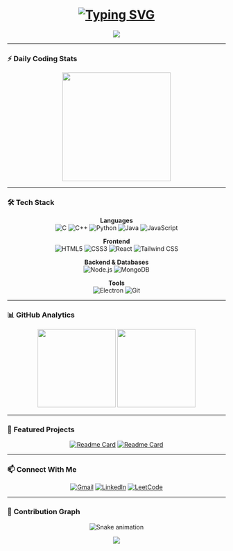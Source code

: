 <h1 align="center">
  <a href="https://git.io/typing-svg">
    <img src="https://readme-typing-svg.demolab.com?font=Fira+Code&weight=600&size=30&duration=4000&pause=1000&color=22D3EE&center=true&vCenter=true&width=600&lines=%F0%9F%91%8B+Hello+World!+I'm+Ajay+Prasath;%F0%9F%9A%80+Full-Stack+Developer;%F0%9F%92%BB+Code+Enthusiast;%F0%9F%A7%A0+Problem+Solver;%E2%9C%A8+From+India" alt="Typing SVG" />
  </a>
</h1>

<div align="center">
  <img src="https://readme-embeds.vercel.app/api?type=wave&color=gradient&height=150&section=header" />
</div>

---

### ⚡ **Daily Coding Stats**
<p align="center">
  <img src="https://github-readme-streak-stats.herokuapp.com?user=ajay20050412&theme=react&border_radius=10&date_format=M%20j%5B%2C%20Y%5D&fire=FF0000&ring=52DD7C&currStreakLabel=52DD7C" height="250"/>
</p>

---

### 🛠️ **Tech Stack**

<div align="center">

**Languages**  
![C](https://img.shields.io/badge/C-00599C?style=flat-square&logo=c&logoColor=white)
![C++](https://img.shields.io/badge/C%2B%2B-00599C?style=flat-square&logo=c%2B%2B&logoColor=white)
![Python](https://img.shields.io/badge/Python-3776AB?style=flat-square&logo=python&logoColor=white)
![Java](https://img.shields.io/badge/Java-ED8B00?style=flat-square&logo=openjdk&logoColor=white)
![JavaScript](https://img.shields.io/badge/JavaScript-F7DF1E?style=flat-square&logo=javascript&logoColor=black)

**Frontend**  
![HTML5](https://img.shields.io/badge/HTML5-E34F26?style=flat-square&logo=html5&logoColor=white)
![CSS3](https://img.shields.io/badge/CSS3-1572B6?style=flat-square&logo=css3&logoColor=white)
![React](https://img.shields.io/badge/React-20232A?style=flat-square&logo=react&logoColor=61DAFB)
![Tailwind CSS](https://img.shields.io/badge/Tailwind_CSS-38B2AC?style=flat-square&logo=tailwind-css&logoColor=white)

**Backend & Databases**  
![Node.js](https://img.shields.io/badge/Node.js-43853D?style=flat-square&logo=node.js&logoColor=white)
![MongoDB](https://img.shields.io/badge/MongoDB-4EA94B?style=flat-square&logo=mongodb&logoColor=white)

**Tools**  
![Electron](https://img.shields.io/badge/Electron-2B2E3A?style=flat-square&logo=electron&logoColor=9FEAF9)
![Git](https://img.shields.io/badge/Git-F05032?style=flat-square&logo=git&logoColor=white)

</div>

---

### 📊 **GitHub Analytics**

<div align="center">
  <img height="180" src="https://github-readme-stats.vercel.app/api?username=ajay20050412&show_icons=true&theme=react&include_all_commits=true&count_private=true&bg_color=0D1117&hide_border=true"/>
  <img height="180" src="https://github-readme-stats.vercel.app/api/top-langs/?username=ajay20050412&layout=compact&theme=react&langs_count=8&bg_color=0D1117&hide_border=true"/>
</div>

---

### 🌟 **Featured Projects**

<div align="center">

[![Readme Card](https://github-readme-stats.vercel.app/api/pin/?username=ajay20050412&repo=REPO_NAME&theme=react)](https://github.com/ajay20050412/REPO_NAME)
[![Readme Card](https://github-readme-stats.vercel.app/api/pin/?username=ajay20050412&repo=REPO_NAME&theme=react)](https://github.com/ajay20050412/REPO_NAME)

</div>

---

### 📫 **Connect With Me**

<div align="center">

[<img src="https://img.shields.io/badge/Gmail-D14836?style=for-the-badge&logo=gmail&logoColor=white" alt="Gmail"/>](mailto:Ajayprasath20050412@gmail.com)
[<img src="https://img.shields.io/badge/LinkedIn-0077B5?style=for-the-badge&logo=linkedin&logoColor=white" alt="LinkedIn"/>](https://linkedin.com/in/ajay-prasath-4b76872b1)
[<img src="https://img.shields.io/badge/LeetCode-000000?style=for-the-badge&logo=LeetCode&logoColor=#d16c06" alt="LeetCode"/>](https://leetcode.com/ajayprasath2005/)

</div>

---

### 🐍 **Contribution Graph**
<p align="center">
  <img src="https://raw.githubusercontent.com/ajay20050412/ajay20050412/output/github-contribution-grid-snake.svg" alt="Snake animation" />
</p>

<div align="center">
  <img src="https://readme-embeds.vercel.app/api?type=wave&color=gradient&height=150&section=footer" />
</div>

